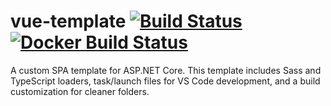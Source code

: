 # vue-template [![Build Status](https://travis-ci.org/phil-harmoniq/vue-template.svg?branch=master)](https://travis-ci.org/phil-harmoniq/vue-template) [![Docker Build Status](https://img.shields.io/docker/build/philharmoniq/vue-template.svg)]()

A custom SPA template for ASP.NET Core. This template includes Sass and TypeScript loaders, task/launch files for VS Code development, and a build customization for cleaner folders.